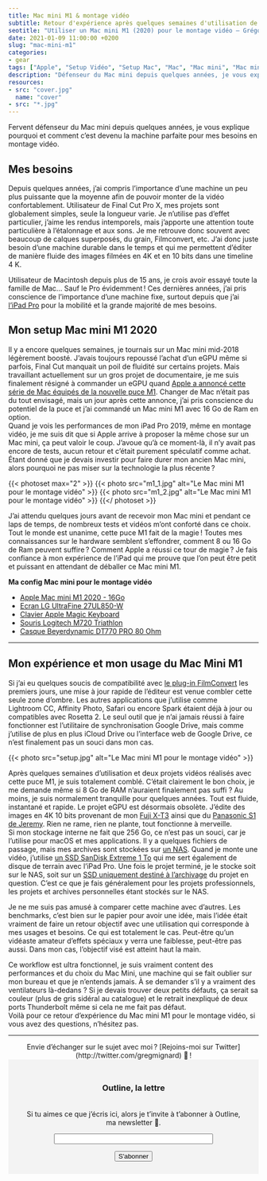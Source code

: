 ```yaml
---
title: Mac mini M1 & montage vidéo
subtitle: Retour d'expérience après quelques semaines d'utilisation de la puce magique !
seotitle: "Utiliser un Mac mini M1 (2020) pour le montage vidéo — Grégory Mignard"
date: 2021-01-09 11:00:00 +0200
slug: "mac-mini-m1"
categories:
- gear
tags: ["Apple", "Setup Vidéo", "Setup Mac", "Mac", "Mac mini", "Mac mini M1", "Montage vidéo", "Vidéaste", "Photographe", "Lightroom", "Photoshop", "Affinity", "FCPX", "Final Cut Pro X", "FilmConvert", "Montage"]
description: "Défenseur du Mac mini depuis quelques années, je vous explique pourquoi le Mac mini M1 (2020) est devenu la machine parfaite pour mes besoins en montage vidéo."
resources:
- src: "cover.jpg"
  name: "cover"
- src: "*.jpg"
---
```


Fervent défenseur du Mac mini depuis quelques années, je vous explique pourquoi et comment c’est devenu la machine parfaite pour mes besoins en montage vidéo.

## Mes besoins

Depuis quelques années, j’ai compris l’importance d’une machine un peu plus puissante que la moyenne afin de pouvoir monter de la vidéo confortablement. Utilisateur de Final Cut Pro X, mes projets sont globalement simples, seule la longueur varie. Je n’utilise pas d’effet particulier, j’aime les rendus intemporels, mais j’apporte une attention toute particulière à l’étalonnage et aux sons. Je me retrouve donc souvent avec beaucoup de calques superposés, du grain, Filmconvert, etc. J’ai donc juste besoin d’une machine durable dans le temps et qui me permettent d’éditer de manière fluide des images filmées en 4K et en 10 bits dans une timeline 4 K.

Utilisateur de Macintosh depuis plus de 15 ans, je crois avoir essayé toute la famille de Mac… Sauf le Pro évidemment ! Ces dernières années, j’ai pris conscience de l’importance d’une machine fixe, surtout depuis que j’ai [l’iPad Pro](https://gregorymignard.com/un-an-avec-ipad-pro/) pour la mobilité et la grande majorité de mes besoins.

## Mon setup Mac mini M1 2020

Il y a encore quelques semaines, je tournais sur un Mac mini mid-2018 légèrement boosté. J’avais toujours repoussé l’achat d’un eGPU même si parfois, Final Cut manquait un poil de fluidité sur certains projets. Mais travaillant actuellement sur un gros projet de documentaire, je me suis finalement résigné à commander un eGPU quand [Apple a annoncé cette série de Mac équipés de la nouvelle puce M1](https://www.apple.com/fr/newsroom/2020/11/apple-unleashes-m1/). Changer de Mac n’était pas du tout envisagé, mais un jour après cette annonce, j’ai pris conscience du potentiel de la puce et j’ai commandé un Mac mini M1 avec 16 Go de Ram en option.  
Quand je vois les performances de mon iPad Pro 2019, même en montage vidéo, je me suis dit que si Apple arrive à proposer la même chose sur un Mac mini, ça peut valoir le coup. J’avoue qu’à ce moment-là, il n’y avait pas encore de tests, aucun retour et c’était purement spéculatif comme achat. Étant donné que je devais investir pour faire durer mon ancien Mac mini, alors pourquoi ne pas miser sur la technologie la plus récente ?

{{< photoset max="2" >}}
  {{< photo src="m1_1.jpg" alt="Le Mac mini M1 pour le montage vidéo" >}}
  {{< photo src="m1_2.jpg" alt="Le Mac mini M1 pour le montage vidéo" >}}
{{</ photoset >}}

J’ai attendu quelques jours avant de recevoir mon Mac mini et pendant ce laps de temps, de nombreux tests et vidéos m’ont conforté dans ce choix. Tout le monde est unanime, cette puce M1 fait de la magie ! Toutes mes connaissances sur le hardware semblent s’effondrer, comment 8 ou 16 Go de Ram peuvent suffire ? Comment Apple a réussi ce tour de magie ? Je fais confiance à mon expérience de l’iPad qui me prouve que l’on peut être petit et puissant en attendant de déballer ce Mac mini M1.

**Ma config Mac mini pour le montage vidéo**

* [Apple Mac mini M1 2020 - 16Go](https://amzn.to/38rRdS5)
* [Ecran LG UltraFine 27UL850-W](https://amzn.to/3i0x6gP)
* [Clavier Apple Magic Keyboard](https://amzn.to/3npz4IE)
* [Souris Logitech M720 Triathlon](https://amzn.to/38nA4IX)
* [Casque Beyerdynamic DT770 PRO 80 Ohm](https://amzn.to/3s2Krd7)

***

## Mon expérience et mon usage du Mac Mini M1

Si j’ai eu quelques soucis de compatibilité avec [le plug-in FilmConvert](https://www.filmconvert.com/) les premiers jours, une mise à jour rapide de l’éditeur est venue combler cette seule zone d’ombre. Les autres applications que j’utilise comme Lightroom CC, Affinity Photo, Safari ou encore Spark étaient déjà à jour ou compatibles avec Rosetta 2. Le seul outil que je n’ai jamais réussi à faire fonctionner est l’utilitaire de synchronisation Google Drive, mais comme j’utilise de plus en plus iCloud Drive ou l’interface web de Google Drive, ce n’est finalement pas un souci dans mon cas.

{{< photo src="setup.jpg" alt="Le Mac mini M1 pour le montage vidéo" >}}

Après quelques semaines d’utilisation et deux projets vidéos réalisés avec cette puce M1, je suis totalement comblé. C’était clairement le bon choix, je me demande même si 8 Go de RAM n’auraient finalement pas suffi ? Au moins, je suis normalement tranquille pour quelques années. Tout est fluide, instantané et rapide. Le projet eGPU est désormais obsolète. J’édite des images en 4K 10 bits provenant de mon [Fuji X-T3](https://www.digit-photo.com/FUJI-X-T3-Boitier-Nu-Noir-rFUJIXT3BK.html?dpa_id=23) ainsi que du [Panasonic S1 de Jeremy](https://www.digit-photo.com/PANASONIC-Lumix-S1-Boitier-Nu-rPANASONICDCS1EK.html?dpa_id=23). Rien ne rame, rien ne plante, tout fonctionne à merveille.  
Si mon stockage interne ne fait que 256 Go, ce n’est pas un souci, car je l’utilise pour macOS et mes applications. Il y a quelques fichiers de passage, mais mes archives sont stockées sur [un NAS](https://amzn.to/2XlLeYr). Quand je monte une vidéo, j’utilise [un SSD SanDisk Extreme 1 To](https://amzn.to/3oqWvTt) qui me sert également de disque de terrain avec l’iPad Pro. Une fois le projet terminé, je le stocke soit sur le NAS, soit sur un [SSD uniquement destiné à l’archivage](https://amzn.to/2MKEZLT) du projet en question. C’est ce que je fais généralement pour les projets professionnels, les projets et archives personnelles étant stockés sur le NAS.

Je ne me suis pas amusé à comparer cette machine avec d’autres. Les benchmarks, c’est bien sur le papier pour avoir une idée, mais l’idée était vraiment de faire un retour objectif avec une utilisation qui corresponde à mes usages et besoins. Ce qui est totalement le cas. Peut-être qu’un vidéaste amateur d’effets spéciaux y verra une faiblesse, peut-être pas aussi. Dans mon cas, l’objectif visé est atteint haut la main.

Ce workflow est ultra fonctionnel, je suis vraiment content des performances et du choix du Mac Mini, une machine qui se fait oublier sur mon bureau et que je n’entends jamais. À se demander s’il y a vraiment des ventilateurs là-dedans ? Si je devais trouver deux petits défauts, ça serait sa couleur (plus de gris sidéral au catalogue) et le retrait inexpliqué de deux ports Thunderbolt même si cela ne me fait pas défaut.  
Voilà pour ce retour d’expérience du Mac mini M1 pour le montage vidéo, si vous avez des questions, n’hésitez pas.

***

<center>Envie d’échanger sur le sujet avec moi ? [Rejoins-moi sur Twitter](http://twitter.com/gregmignard) 🐥 !</center>

<form style="max-width: 57rem!important; background-color: #F3F3F3;border:1px solid #F3F3F3;padding:24px;text-align:center;" action="https://tinyletter.com/captainyvon" method="post" target="popupwindow" onsubmit="window.open('https://tinyletter.com/captainyvon', 'popupwindow', 'scrollbars=yes,width=800,height=600');return true"><p><label for="tlemail"><h3>Outline, la lettre</h3></br>Si tu aimes ce que j’écris ici, alors je t’invite à t’abonner à Outline, ma newsletter 📝.</label></p><p><input type="text" style="width:320px" name="email" id="tlemail" /></p><input type="hidden" value="1" name="embed"/><input class="button" type="submit" value="S'abonner" /></form>
